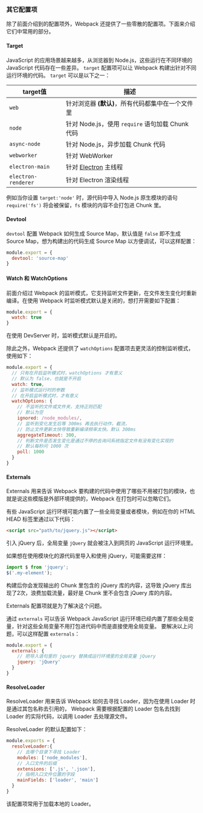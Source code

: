 ### 其它配置项
除了前面介绍到的配置项外，Webpack 还提供了一些零散的配置项。下面来介绍它们中常用的部分。


#### Target
JavaScript 的应用场景越来越多，从浏览器到 Node.js，这些运行在不同环境的 JavaScript 代码存在一些差异。
`target` 配置项可以让 Webpack 构建出针对不同运行环境的代码。
`target` 可以是以下之一：

| target值              | 描述 |
| --------------------- | ---------------------- |
| `web`                 | 针对浏览器 **(默认)**，所有代码都集中在一个文件里 |
| `node`                | 针对 Node.js，使用 `require` 语句加载 Chunk 代码 |
| `async-node`          | 针对 Node.js，异步加载 Chunk 代码 |
| `webworker`           | 针对 WebWorker |
| `electron-main`       | 针对 [Electron](http://electron.atom.io/) 主线程 |
| `electron-renderer`   | 针对 Electron 渲染线程 |

例如当你设置 `target:'node'` 时，源代码中导入 Node.js 原生模块的语句 `require('fs')` 将会被保留，`fs` 模块的内容不会打包进 Chunk 里。



#### Devtool
`devtool` 配置 Webpack 如何生成 Source Map，默认值是 `false` 即不生成 Source Map，想为构建出的代码生成 Source Map 以方便调试，可以这样配置：
```js
module.export = {
  devtool: 'source-map'
}
```


#### Watch 和 WatchOptions
前面介绍过 Webpack 的监听模式，它支持监听文件更新，在文件发生变化时重新编译。在使用 Webpack 时监听模式默认是关闭的，想打开需要如下配置：
```js
module.export = {
  watch: true
}
```
在使用 DevServer 时，监听模式默认是开启的。

除此之外，Webpack 还提供了 `watchOptions` 配置项去更灵活的控制监听模式，使用如下：
```js
module.export = {
  // 只有在开启监听模式时，watchOptions 才有意义
  // 默认为 false，也就是不开启
  watch: true,
  // 监听模式运行时的参数
  // 在开启监听模式时，才有意义
  watchOptions: {
    // 不监听的文件或文件夹，支持正则匹配
    // 默认为空
    ignored: /node_modules/,
    // 监听到变化发生后等 300ms 再去执行动作，截流，
    // 防止文件更新太快导致重新编译频率太快。默认 300ms 
    aggregateTimeout: 300,
    // 判断文件是否发生变化是通过不停的去询问系统指定文件有没有变化实现的
    // 默认每秒问 1000 次
    poll: 1000
  }
}
```

#### Externals
Externals 用来告诉 Webpack 要构建的代码中使用了哪些不用被打包的模块，也就是说这些模版是外部环境提供的，Webpack 在打包时可以忽略它们。

有些 JavaScript 运行环境可能内置了一些全局变量或者模块，例如在你的 HTML HEAD 标签里通过以下代码：
```html
<script src="path/to/jquery.js"></script>
```
引入 jQuery 后，全局变量 `jQuery` 就会被注入到网页的 JavaScript 运行环境里。

如果想在使用模块化的源代码里导入和使用 jQuery，可能需要这样：
```js
import $ from 'jquery';
$('.my-element');
```
构建后你会发现输出的 Chunk 里包含的 jQuery 库的内容，这导致 jQuery 库出现了2次，浪费加载流量，最好是 Chunk 里不会包含 jQuery 库的内容。

Externals 配置项就是为了解决这个问题。

通过 `externals` 可以告诉 Webpack JavaScript 运行环境已经内置了那些全局变量，针对这些全局变量不用打包进代码中而是直接使用全局变量。
要解决以上问题，可以这样配置 `externals`：
```js
module.export = {
  externals: {
    // 把导入语句里的 jquery 替换成运行环境里的全局变量 jQuery
    jquery: 'jQuery'
  }
}
```

#### ResolveLoader
ResolveLoader 用来告诉 Webpack 如何去寻找 Loader，因为在使用 Loader 时是通过其包名称去引用的，
Webpack 需要根据配置的 Loader 包名去找到 Loader 的实际代码，以调用 Loader 去处理源文件。

ResolveLoader 的默认配置如下：
```js
module.exports = {
  resolveLoader:{
    // 去哪个目录下寻找 Loader
    modules: ['node_modules'],
    // 入口文件的后缀
    extensions: ['.js', '.json'],
    // 指明入口文件位置的字段
    mainFields: ['loader', 'main']
  }
}
```
该配置项常用于加载本地的 Loader。
